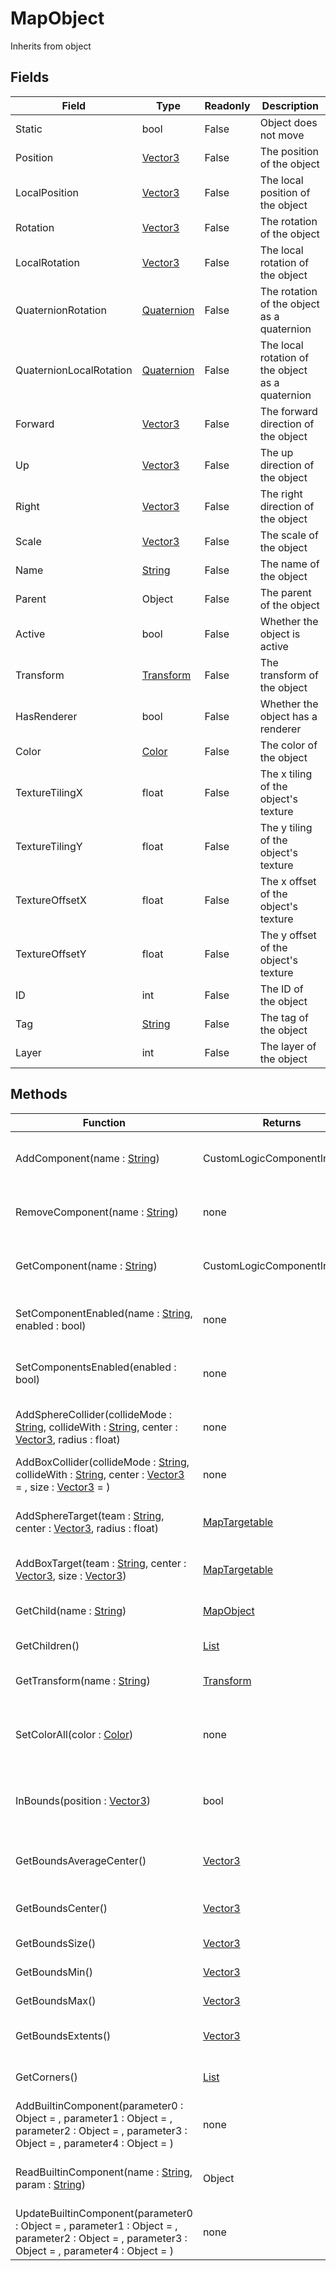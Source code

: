 # MapObject
Inherits from object
## Fields
|Field|Type|Readonly|Description|
|---|---|---|---|
|Static|bool|False|Object does not move|
|Position|[Vector3](../objects/Vector3.md)|False|The position of the object|
|LocalPosition|[Vector3](../objects/Vector3.md)|False|The local position of the object|
|Rotation|[Vector3](../objects/Vector3.md)|False|The rotation of the object|
|LocalRotation|[Vector3](../objects/Vector3.md)|False|The local rotation of the object|
|QuaternionRotation|[Quaternion](../objects/Quaternion.md)|False|The rotation of the object as a quaternion|
|QuaternionLocalRotation|[Quaternion](../objects/Quaternion.md)|False|The local rotation of the object as a quaternion|
|Forward|[Vector3](../objects/Vector3.md)|False|The forward direction of the object|
|Up|[Vector3](../objects/Vector3.md)|False|The up direction of the object|
|Right|[Vector3](../objects/Vector3.md)|False|The right direction of the object|
|Scale|[Vector3](../objects/Vector3.md)|False|The scale of the object|
|Name|[String](../static/String.md)|False|The name of the object|
|Parent|Object|False|The parent of the object|
|Active|bool|False|Whether the object is active|
|Transform|[Transform](../objects/Transform.md)|False|The transform of the object|
|HasRenderer|bool|False|Whether the object has a renderer|
|Color|[Color](../objects/Color.md)|False|The color of the object|
|TextureTilingX|float|False|The x tiling of the object's texture|
|TextureTilingY|float|False|The y tiling of the object's texture|
|TextureOffsetX|float|False|The x offset of the object's texture|
|TextureOffsetY|float|False|The y offset of the object's texture|
|ID|int|False|The ID of the object|
|Tag|[String](../static/String.md)|False|The tag of the object|
|Layer|int|False|The layer of the object|
## Methods
|Function|Returns|Description|
|---|---|---|
|AddComponent(name : [String](../static/String.md))|CustomLogicComponentInstance|Add a component to the object|
|RemoveComponent(name : [String](../static/String.md))|none|Remove a component from the object|
|GetComponent(name : [String](../static/String.md))|CustomLogicComponentInstance|Get a component from the object|
|SetComponentEnabled(name : [String](../static/String.md), enabled : bool)|none|Set whether a component is enabled|
|SetComponentsEnabled(enabled : bool)|none|Set whether all components are enabled|
|AddSphereCollider(collideMode : [String](../static/String.md), collideWith : [String](../static/String.md), center : [Vector3](../objects/Vector3.md), radius : float)|none|Add a sphere collider to the object|
|AddBoxCollider(collideMode : [String](../static/String.md), collideWith : [String](../static/String.md), center : [Vector3](../objects/Vector3.md) = , size : [Vector3](../objects/Vector3.md) = )|none|Add a box collider to the object|
|AddSphereTarget(team : [String](../static/String.md), center : [Vector3](../objects/Vector3.md), radius : float)|[MapTargetable](../objects/MapTargetable.md)|Add a sphere target to the object|
|AddBoxTarget(team : [String](../static/String.md), center : [Vector3](../objects/Vector3.md), size : [Vector3](../objects/Vector3.md))|[MapTargetable](../objects/MapTargetable.md)|Add a box target to the object|
|GetChild(name : [String](../static/String.md))|[MapObject](../objects/MapObject.md)|Get a child object by name|
|GetChildren()|[List](../objects/List.md)|Get all child objects|
|GetTransform(name : [String](../static/String.md))|[Transform](../objects/Transform.md)|Get a child transform by name|
|SetColorAll(color : [Color](../objects/Color.md))|none|Set the color of all renderers on the object|
|InBounds(position : [Vector3](../objects/Vector3.md))|bool|Check if a position is within the object's bounds|
|GetBoundsAverageCenter()|[Vector3](../objects/Vector3.md)|Get the bounds average center|
|GetBoundsCenter()|[Vector3](../objects/Vector3.md)|Get the bounds center|
|GetBoundsSize()|[Vector3](../objects/Vector3.md)|Get the bounds size|
|GetBoundsMin()|[Vector3](../objects/Vector3.md)|Get the bounds min|
|GetBoundsMax()|[Vector3](../objects/Vector3.md)|Get the bounds max|
|GetBoundsExtents()|[Vector3](../objects/Vector3.md)|Get the bounds extents|
|GetCorners()|[List](../objects/List.md)|Get the corners of the bounds|
|AddBuiltinComponent(parameter0 : Object = , parameter1 : Object = , parameter2 : Object = , parameter3 : Object = , parameter4 : Object = )|none|[OBSELETE] Add builtin component|
|ReadBuiltinComponent(name : [String](../static/String.md), param : [String](../static/String.md))|Object|[OBSELETE] Read a builtin component|
|UpdateBuiltinComponent(parameter0 : Object = , parameter1 : Object = , parameter2 : Object = , parameter3 : Object = , parameter4 : Object = )|none|[OBSELETE] Update a builtin component|
